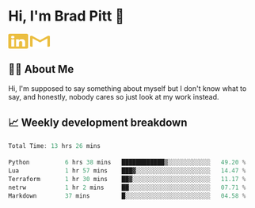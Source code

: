 # Hi, I'm Brad Pitt 👋


<a href="https://www.linkedin.com/in/mathias-mauraisin/" target="blank"><img align="center" src="./icons/linkedin.svg" alt="https://www.linkedin.com/in/mathias-mauraisin/" height="30" width="40" /></a>
<a href="mailto:mathias.mauraisin.pro@gmail.com" target="blank"><img align="center" src="./icons/gmail.svg" alt="redrew" height="30" width="40" /></a>




<!-- ![snap](images/Snap_dark.png?raw=true) -->
<!-- ![snap](images/Snap_dark_bg.png?raw=true) -->


<!-- [![My Skills](https://skillicons.dev/icons?i=c,cpp,html,css,js,ts,)](https://skillicons.dev) -->

## 🙋‍♂️&nbsp;About Me

Hi, I'm supposed to say something about myself but I don't know what to say, and honestly, nobody cares so just look at my work instead.

## 📈&nbsp;Weekly development breakdown

<!-- [![mamaurai's 42 stats](https://badge42.vercel.app/api/v2/cl1l4qz93000609l4yixitcl4/stats?cursusId=21&coalitionId=45)](https://github.com/JaeSeoKim/badge42) -->





<!--START_SECTION:waka-->

```rust
Total Time: 13 hrs 26 mins

Python          6 hrs 38 mins   ████████████▒░░░░░░░░░░░░   49.20 %
Lua             1 hr 57 mins    ███▓░░░░░░░░░░░░░░░░░░░░░   14.47 %
Terraform       1 hr 30 mins    ██▓░░░░░░░░░░░░░░░░░░░░░░   11.17 %
netrw           1 hr 2 mins     ██░░░░░░░░░░░░░░░░░░░░░░░   07.71 %
Markdown        37 mins         █░░░░░░░░░░░░░░░░░░░░░░░░   04.58 %
```

<!--END_SECTION:waka-->


